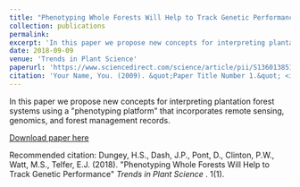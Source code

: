 ```yaml
---
title: "Phenotyping Whole Forests Will Help to Track Genetic Performance"
collection: publications
permalink:
excerpt: 'In this paper we propose new concepts for interpreting plantation forest systems using a "phenotyping platform" that incorporates remote sensing, genomics, and forest management records.'
date: 2018-09-09
venue: 'Trends in Plant Science'
paperurl: 'https://www.sciencedirect.com/science/article/pii/S1360138518301717'
citation: 'Your Name, You. (2009). &quot;Paper Title Number 1.&quot; <i>Journal 1</i>. 1(1).'
---
```

In this paper we propose new concepts for interpreting plantation forest systems using a "phenotyping platform" that incorporates remote sensing, genomics, and forest management records.

[Download paper here](http://academicpages.github.io/files/paper1.pdf)

Recommended citation: Dungey, H.S., Dash, J.P., Pont, D., Clinton, P.W., Watt, M.S., Telfer, E.J. (2018). "Phenotyping Whole Forests Will Help to Track Genetic Performance" <i>Trends in Plant Science </i>. 1(1).
